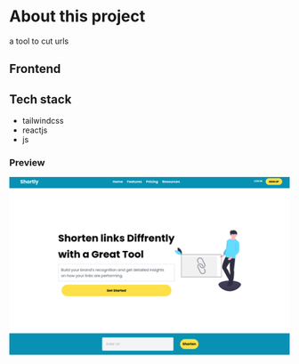 # About this project

a tool to cut urls


## Frontend

## Tech stack 
- tailwindcss
- reactjs
- js


### Preview

![Preview](./Design/preview-1.png)
